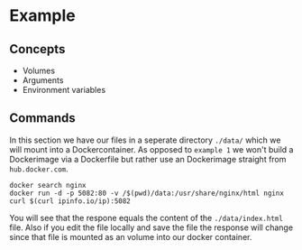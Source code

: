 # Example

## Concepts
*  Volumes
*  Arguments
*  Environment variables


## Commands

In this section we have our files in a seperate directory `./data/` which we will mount into a Dockercontainer. As opposed to `example 1` we won't build a Dockerimage via a Dockerfile but rather use an Dockerimage straight from `hub.docker.com`.

````
docker search nginx
docker run -d -p 5082:80 -v /$(pwd)/data:/usr/share/nginx/html nginx
curl $(curl ipinfo.io/ip):5082
````
You will see that the respone equals the content of the `./data/index.html` file. Also if you edit the file locally and save the file the response will change since that file is mounted as an volume into our docker container.
